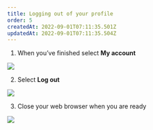 ```yaml
---
title: Logging out of your profile
order: 5
createdAt: 2022-09-01T07:11:35.501Z
updatedAt: 2022-09-01T07:11:35.504Z
---
```

1. When you’ve finished select **My account​**

![](/img/le-1-24-Logging-out.jpg)

2. Select **Log out​**

![](/img/le-1-25-Logging-out.jpg)

3. Close your web browser when you are ready​

![](/img/le-1-26-Logging-out.jpg)
